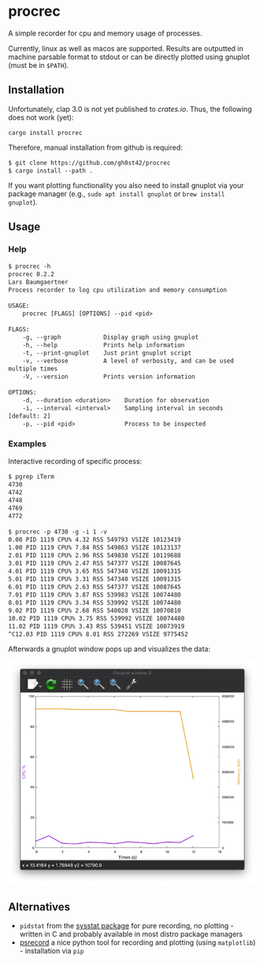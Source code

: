 # procrec

A simple recorder for cpu and memory usage of processes.

Currently, linux as well as macos are supported. Results are outputted in machine parsable format to stdout or can be directly plotted using gnuplot (must be in `$PATH`).

## Installation

Unfortunately, clap 3.0 is not yet published to *crates.io*. Thus, the following does not work (yet):
```
cargo install procrec
```

Therefore, manual installation from github is required:
```
$ git clone https://github.com/gh0st42/procrec
$ cargo install --path .
```

If you want plotting functionality you also need to install gnuplot via your package manager (e.g., `sudo apt install gnuplot` or `brew install gnuplot`).

## Usage

### Help

``` 
$ procrec -h
procrec 0.2.2
Lars Baumgaertner
Process recorder to log cpu utilization and memory consumption

USAGE:
    procrec [FLAGS] [OPTIONS] --pid <pid>

FLAGS:
    -g, --graph            Display graph using gnuplot
    -h, --help             Prints help information
    -t, --print-gnuplot    Just print gnuplot script
    -v, --verbose          A level of verbosity, and can be used multiple times
    -V, --version          Prints version information

OPTIONS:
    -d, --duration <duration>    Duration for observation
    -i, --interval <interval>    Sampling interval in seconds [default: 2]
    -p, --pid <pid>              Process to be inspected
```

### Examples

Interactive recording of specific process:
```
$ pgrep iTerm
4730
4742
4748
4769
4772

$ procrec -p 4730 -g -i 1 -v
0.00 PID 1119 CPU% 4.32 RSS 549793 VSIZE 10123419
1.00 PID 1119 CPU% 7.84 RSS 549863 VSIZE 10123137
2.01 PID 1119 CPU% 2.96 RSS 549830 VSIZE 10119688
3.01 PID 1119 CPU% 2.47 RSS 547377 VSIZE 10087645
4.01 PID 1119 CPU% 3.65 RSS 547340 VSIZE 10091315
5.01 PID 1119 CPU% 3.31 RSS 547340 VSIZE 10091315
6.01 PID 1119 CPU% 2.63 RSS 547377 VSIZE 10087645
7.01 PID 1119 CPU% 3.87 RSS 539983 VSIZE 10074480
8.01 PID 1119 CPU% 3.34 RSS 539992 VSIZE 10074480
9.02 PID 1119 CPU% 2.68 RSS 540028 VSIZE 10070810
10.02 PID 1119 CPU% 3.75 RSS 539992 VSIZE 10074480
11.02 PID 1119 CPU% 3.43 RSS 539451 VSIZE 10073919
^C12.03 PID 1119 CPU% 8.01 RSS 272269 VSIZE 9775452

```

Afterwards a gnuplot window pops up and visualizes the data:

![gnuplot screenshot](/img/gnuplot.png?raw=true "gnuplot screenshot")

## Alternatives

- `pidstat` from the [sysstat package](https://github.com/sysstat/sysstat/) for pure recording, no plotting - written in C and probably available in most distro package managers
- [psrecord](https://github.com/astrofrog/psrecord) a nice python tool for recording and plotting (using `matplotlib`) - installation via `pip` 
